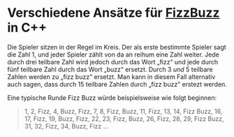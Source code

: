 # Verschiedene Ansätze für [FizzBuzz](https://de.wikipedia.org/wiki/Fizz_buzz) in C++

Die Spieler sitzen in der Regel im Kreis. Der als erste bestimmte Spieler sagt die Zahl 1, und 
jeder Spieler zählt von da an reihum eine Zahl weiter. Jede durch drei teilbare Zahl wird jedoch 
durch das Wort „fizz“ und jede durch fünf teilbare Zahl durch das Wort „buzz“ ersetzt. Durch 3 
_und_ 5 teilbare Zahlen werden zu „fizz buzz“ ersetzt. Man kann in diesem Fall alternativ auch 
sagen, dass durch 15 teilbare Zahlen durch „fizz buzz“ erstezt werden.

Eine typische Runde Fizz Buzz würde beispielsweise wie folgt beginnen:

> 1, 2, Fizz, 4, Buzz, Fizz, 7, 8, Fizz, Buzz, 11, Fizz, 13, 14, Fizz Buzz, 16, 17, Fizz, 19, 
> Buzz, Fizz, 22, 23, Fizz, Buzz, 26, Fizz, 28, 29, Fizz Buzz, 31, 32, Fizz, 34, Buzz, Fizz …
